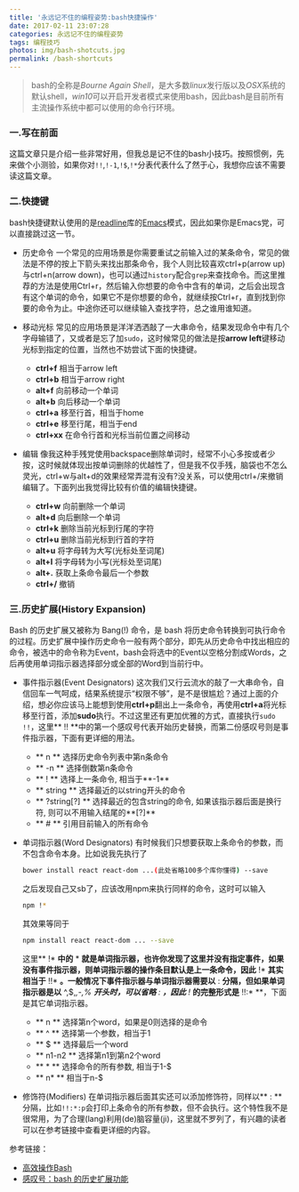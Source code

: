 ```yaml
---
title: '永远记不住的编程姿势:bash快捷操作'
date: 2017-02-11 23:07:28
categories: 永远记不住的编程姿势
tags: 编程技巧
photos: img/bash-shotcuts.jpg
permalink: /bash-shortcuts
---
```


> bash的全称是*Bourne Again Shell*，是大多数*linux*发行版以及*OSX*系统的默认shell，*win10*可以开启开发者模式来使用bash，因此bash是目前所有主流操作系统中都可以使用的命令行环境。

### 一.写在前面
这篇文章只是介绍一些非常好用，但我总是记不住的bash小技巧。按照惯例，先来做个小测验，如果你对`!!`,`!-1`,`!$`,`!*`分表代表什么了然于心，我想你应该不需要读这篇文章。

<!-- more -->

### 二.快捷键
bash快捷键默认使用的是[readline](http://cnswww.cns.cwru.edu/php/chet/readline/rltop.html)库的[Emacs](https://zh.wikipedia.org/wiki/Emacs)模式，因此如果你是Emacs党，可以直接跳过这一节。
- 历史命令
	一个常见的应用场景是你需要重试之前输入过的某条命令，常见的做法是不停的按上下箭头来找出那条命令，我个人则比较喜欢ctrl+p(arrow up)与ctrl+n(arrow down)，也可以通过`history`配合`grep`来查找命令。而这里推荐的方法是使用Ctrl+r，然后输入你想要的命令中含有的单词，之后会出现含有这个单词的命令，如果它不是你想要的命令，就继续按Ctrl+r，直到找到你要的命令为止。中途你还可以继续输入查找字符，总之谁用谁知道。

- 移动光标
	常见的应用场景是洋洋洒洒敲了一大串命令，结果发现命令中有几个字母输错了，又或者是忘了加`sudo`，这时候常见的做法是按**arrow left**键移动光标到指定的位置，当然也不妨尝试下面的快捷键。
    - **ctrl+f** 相当于arrow left
    - **ctrl+b** 相当于arrow right
    - **alt+f** 向前移动一个单词
    - **alt+b** 向后移动一个单词
    - **ctrl+a** 移至行首，相当于home
    - **ctrl+e** 移至行尾，相当于end
    - **ctrl+xx** 在命令行首和光标当前位置之间移动


- 编辑
	像我这种手残党使用backspace删除单词时，经常不小心多按或者少按，这时候就体现出按单词删除的优越性了，但是我不仅手残，脑袋也不怎么灵光，ctrl+w与alt+d的效果经常弄混有没有?没关系，可以使用ctrl+/来撤销编辑了。下面列出我觉得比较有价值的编辑快捷键。
	- **ctrl+w** 向前删除一个单词
	- **alt+d** 向后删除一个单词
	- **ctrl+k** 删除当前光标到行尾的字符
	- **ctrl+u** 删除当前光标到行首的字符
	- **alt+u** 将字母转为大写(光标处至词尾)
	- **alt+l** 将字母转为小写(光标处至词尾)
	- **alt+.** 获取上条命令最后一个参数
	- **ctrl+/** 撤销

### 三.历史扩展(History Expansion)
Bash 的历史扩展又被称为 Bang(!) 命令，是 bash 将历史命令转换到可执行命令的过程。历史扩展中操作历史命令一般有两个部分，即先从历史命令中找出相应的命令，被选中的命令称为Event，bash会将选中的Event以空格分割成Words，之后再使用单词指示器选择部分或全部的Word到当前行中。
- 事件指示器(Event Designators)
    这次我们又行云流水的敲了一大串命令，自信回车一气呵成，结果系统提示“权限不够”，是不是很尴尬？通过上面的介绍，想必你应该马上能想到使用**ctrl+p**翻出上一条命令，再使用**ctrl+a**将光标移至行首，添加**sudo**执行。不过这里还有更加优雅的方式，直接执行`sudo !!`，这里** !! **中的第一个感叹号代表开始历史替换，而第二份感叹号则是事件指示器，下面有更详细的用法。
    - ** n ** 选择历史命令列表中第n条命令
    - ** -n ** 选择倒数第n条命令
    - ** ! ** 选择上一条命令, 相当于**-1**
    - ** string ** 选择最近的以string开头的命令
    - ** ?string[?] ** 选择最近的包含string的命令, 如果该指示器后面是换行符, 则可以不用输入结尾的**[?]**
    - ** # ** 引用目前输入的所有命令


- 单词指示器(Word Designators)
	有时候我们只想要获取上条命令的参数，而不包含命令本身。比如说我先执行了
    ```bash
    bower install react react-dom ...(此处省略100多个库你懂得) --save
    ```
    之后发现自己又sb了，应该改用npm来执行同样的命令，这时可以输入
    ```bash
    npm !*
    ```
    其效果等同于
    ```bash
    npm install react react-dom ... --save
    ```
    这里** !* **中的** * **就是单词指示器，也许你发现了这里并没有指定事件，如果没有事件指示器，则单词指示器的操作条目默认是上一条命令，因此** !* **其实相当于** !!* **。一般情况下事件指示器与单词指示器需要以** : **分隔，但如果单词指示器是以** ^,$,*,-,% **开头时，可以省略** : **，因此** !* **的完整形式是** !!:* **，下面是其它单词指示器。
	- ** n ** 选择第n个word，如果是0则选择的是命令
	- ** ^ ** 选择第一个参数，相当于1
	- ** $ ** 选择最后一个word
	- ** n1-n2 ** 选择第n1到第n2个word
	- ** * ** 选择命令的所有参数, 相当于1-$
	- ** n* ** 相当于n-$


- 修饰符(Modifiers)
	在单词指示器后面其实还可以添加修饰符，同样以** : **分隔，比如`!!:*:p`会打印上条命令的所有参数，但不会执行。这个特性我不是很常用，为了合理(lang)利用(de)脑容量(ji)，这里就不罗列了，有兴趣的读者可以在参考链接中查看更详细的内容。

参考链接：
- [高效操作Bash](http://ahei.info/bash.htm)
- [感叹号：bash 的历史扩展功能](https://linux.cn/article-5658-1.html)
